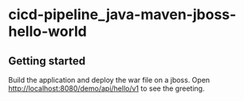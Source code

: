 # cicd-pipeline_java-maven-jboss-hello-world

## Getting started
Build the application and deploy the war file on a jboss. 
Open [http://localhost:8080/demo/api/hello/v1](http://localhost:8080/demo/api/hello/v1) to see the greeting.